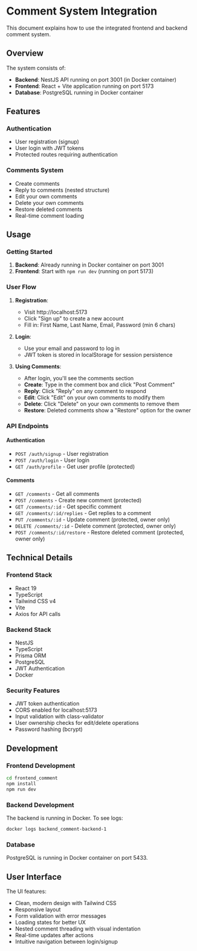 # Comment System Integration

This document explains how to use the integrated frontend and backend comment system.

## Overview

The system consists of:

- **Backend**: NestJS API running on port 3001 (in Docker container)
- **Frontend**: React + Vite application running on port 5173
- **Database**: PostgreSQL running in Docker container

## Features

### Authentication

- User registration (signup)
- User login with JWT tokens
- Protected routes requiring authentication

### Comments System

- Create comments
- Reply to comments (nested structure)
- Edit your own comments
- Delete your own comments
- Restore deleted comments
- Real-time comment loading

## Usage

### Getting Started

1. **Backend**: Already running in Docker container on port 3001
2. **Frontend**: Start with `npm run dev` (running on port 5173)

### User Flow

1. **Registration**:

   - Visit http://localhost:5173
   - Click "Sign up" to create a new account
   - Fill in: First Name, Last Name, Email, Password (min 6 chars)

2. **Login**:

   - Use your email and password to log in
   - JWT token is stored in localStorage for session persistence

3. **Using Comments**:
   - After login, you'll see the comments section
   - **Create**: Type in the comment box and click "Post Comment"
   - **Reply**: Click "Reply" on any comment to respond
   - **Edit**: Click "Edit" on your own comments to modify them
   - **Delete**: Click "Delete" on your own comments to remove them
   - **Restore**: Deleted comments show a "Restore" option for the owner

### API Endpoints

#### Authentication

- `POST /auth/signup` - User registration
- `POST /auth/login` - User login
- `GET /auth/profile` - Get user profile (protected)

#### Comments

- `GET /comments` - Get all comments
- `POST /comments` - Create new comment (protected)
- `GET /comments/:id` - Get specific comment
- `GET /comments/:id/replies` - Get replies to a comment
- `PUT /comments/:id` - Update comment (protected, owner only)
- `DELETE /comments/:id` - Delete comment (protected, owner only)
- `POST /comments/:id/restore` - Restore deleted comment (protected, owner only)

## Technical Details

### Frontend Stack

- React 19
- TypeScript
- Tailwind CSS v4
- Vite
- Axios for API calls

### Backend Stack

- NestJS
- TypeScript
- Prisma ORM
- PostgreSQL
- JWT Authentication
- Docker

### Security Features

- JWT token authentication
- CORS enabled for localhost:5173
- Input validation with class-validator
- User ownership checks for edit/delete operations
- Password hashing (bcrypt)

## Development

### Frontend Development

```bash
cd frontend_comment
npm install
npm run dev
```

### Backend Development

The backend is running in Docker. To see logs:

```bash
docker logs backend_comment-backend-1
```

### Database

PostgreSQL is running in Docker container on port 5433.

## User Interface

The UI features:

- Clean, modern design with Tailwind CSS
- Responsive layout
- Form validation with error messages
- Loading states for better UX
- Nested comment threading with visual indentation
- Real-time updates after actions
- Intuitive navigation between login/signup
